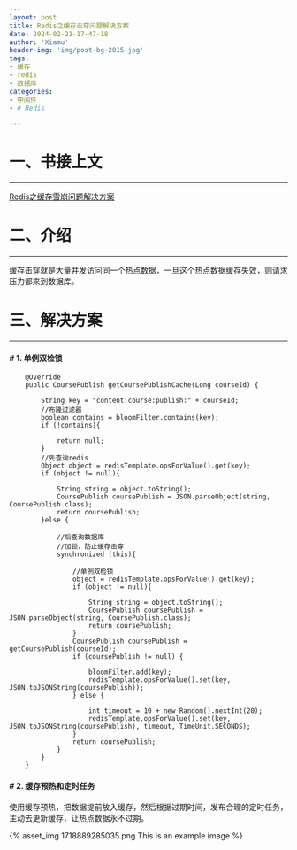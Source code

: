 ```yaml
---
layout: post
title: Redis之缓存击穿问题解决方案
date: 2024-02-21-17-47-18
author: 'Xiamu'
header-img: 'img/post-bg-2015.jpg'
tags:
- 缓存
- redis
- 数据库
categories:
- 中间件
- # Redis

---
```



# 一、书接上文
-----------

[Redis之缓存雪崩问题解决方案](https://blog.csdn.net/m0_51390969/article/details/136214022?spm=1001.2014.3001.5502)

# 二、介绍
---------

缓存击穿就是大量并发访问同一个热点数据，一旦这个热点数据缓存失效，则请求压力都来到数据库。

# 三、解决方案
-----------

#### # 1. 单例双检锁

```prism language-java
	@Override
    public CoursePublish getCoursePublishCache(Long courseId) {
   
        String key = "content:course:publish:" + courseId;
        //布隆过滤器
        boolean contains = bloomFilter.contains(key);
        if (!contains){
   
            return null;
        }
        //先查询redis
        Object object = redisTemplate.opsForValue().get(key);
        if (object != null){
   
            String string = object.toString();
            CoursePublish coursePublish = JSON.parseObject(string, CoursePublish.class);
            return coursePublish;
        }else {
   
            //后查询数据库
            //加锁，防止缓存击穿
            synchronized (this){
   
                //单例双检锁
                object = redisTemplate.opsForValue().get(key);
                if (object != null){
   
                    String string = object.toString();
                    CoursePublish coursePublish = JSON.parseObject(string, CoursePublish.class);
                    return coursePublish;
                }
                CoursePublish coursePublish = getCoursePublish(courseId);
                if (coursePublish != null) {
   
                	bloomFilter.add(key);
                    redisTemplate.opsForValue().set(key, JSON.toJSONString(coursePublish));
                } else {
   
                    int timeout = 10 + new Random().nextInt(20);
                    redisTemplate.opsForValue().set(key, JSON.toJSONString(coursePublish), timeout, TimeUnit.SECONDS);
                }
                return coursePublish;
            }
        }
    }
```

#### # 2. 缓存预热和定时任务

使用缓存预热，把数据提前放入缓存，然后根据过期时间，发布合理的定时任务，主动去更新缓存，让热点数据永不过期。

{% asset_img 1718889285035.png This is an example image %}
